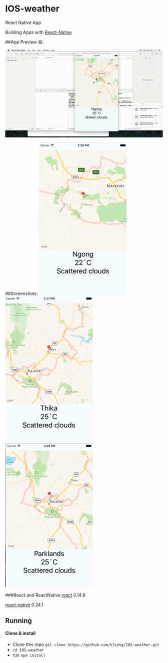 # IOS-weather
React Native App

Building Apps with [React-Native](https://facebook.github.io/react-native/)

##App Preview :smile::

![Preview](https://github.com/klintg/IOS-weather/blob/master/img/new.gif)

##Screenshots:
<img src="https://github.com/klintg/IOS-weather/blob/master/img/Screen%20Shot%202016-07-04%20at%202.26.36%20PM.png" width="280">
<img src="https://github.com/klintg/IOS-weather/blob/master/img/Screen%20Shot%202016-07-04%20at%202.27.39%20PM.png" width="280">
<img src="https://github.com/klintg/IOS-weather/blob/master/img/Screen%20Shot%202016-07-04%20at%202.28.24%20PM.png" width="280">

###React and ReactNative
[react](https://facebook.github.io/react/) 0.14.8

[react-native](https://facebook.github.io/react-native/) 0.24.1

## Running

#### Clone & install

* Clone this repo `git clone https://github.com/klintg/IOS-weather.git`
* `cd IOS-weather`
* run `npm install`







